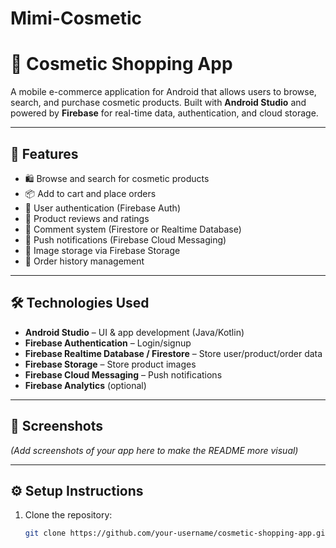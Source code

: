 # Mimi-Cosmetic
# 💄 Cosmetic Shopping App

A mobile e-commerce application for Android that allows users to browse, search, and purchase cosmetic products. Built with **Android Studio** and powered by **Firebase** for real-time data, authentication, and cloud storage.

---

## 🚀 Features

- 🛍️ Browse and search for cosmetic products  
- 📦 Add to cart and place orders  
- 🔐 User authentication (Firebase Auth)  
- 📝 Product reviews and ratings  
- 💬 Comment system (Firestore or Realtime Database)  
- 🔔 Push notifications (Firebase Cloud Messaging)  
- 📁 Image storage via Firebase Storage  
- 🧾 Order history management

---

## 🛠️ Technologies Used

- **Android Studio** – UI & app development (Java/Kotlin)  
- **Firebase Authentication** – Login/signup  
- **Firebase Realtime Database / Firestore** – Store user/product/order data  
- **Firebase Storage** – Store product images  
- **Firebase Cloud Messaging** – Push notifications  
- **Firebase Analytics** (optional)

---

## 📸 Screenshots

*(Add screenshots of your app here to make the README more visual)*

---

## ⚙️ Setup Instructions

1. Clone the repository:
   ```bash
   git clone https://github.com/your-username/cosmetic-shopping-app.git
